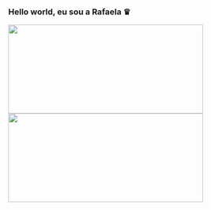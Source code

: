 ### Hello world, eu sou a Rafaela ♛  
<!--
**rafaoak/rafaoak** is a ✨ _special_ ✨ repository because its `README.md` (this file) appears on your GitHub profile.

Here are some ideas to get you started:

- 🔭 I’m currently working on ...
- 🌱 I’m currently learning ...
- 👯 I’m looking to collaborate on ...
- 🤔 I’m looking for help with ...
- 💬 Ask me about ...
- 📫 How to reach me: ...
- 😄 Pronouns: ...
- ⚡ Fun fact: ...
-->
<img height="180em" width="394px" src="https://github-readme-stats.vercel.app/api/top-langs/?username=rafaoak&layout=compact&langs_count=7&theme=dracula"/> <img height="180em" width="394px" src="https://github-readme-stats.vercel.app/api?username=rafaoak&show_icons=true&theme=dracula&include_all_commits=true&count_private=true"/>

 
